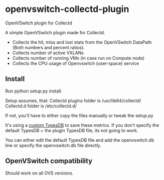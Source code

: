 openvswitch-collectd-plugin
===========================

OpenVSwitch plugin for Collectd

A simple OpenVSwitch plugin made for Collectd.

- Collects the hit, miss and lost stats from the OpenVSwitch DataPath (Both
numbers and percent ratios).
- Collects number of active VXLANs
- Collects number of running VMs (in case run on Compute node)
- Collects the CPU usage of Openvswitch (user-space) service

Install
-------

Run python setup.py install.

Setup assumes, that:
Collectd plugins folder is /usr/lib64/collectd/
Collectd.d folder is /etc/collectd.d/

If not, you'll have to either copy the files manually or tweak the setup.py

It's using a [custom TypesDB](https://collectd.org/documentation/manpages/types.db.5.shtml#custom_types) to save these metrics.
If you don't specify the default TypesDB + the plugin TypesDB file, its not going to work.

You can either edit the default TypesDB file and add the openvswitch.db line or specify the openvswitch.db file directly.

OpenVSwitch compatibility
-------------------------

Should work on all OVS versions.
